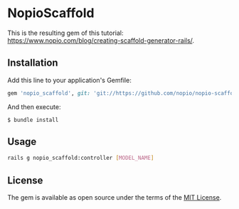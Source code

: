 # NopioScaffold

This is the resulting gem of this tutorial: https://www.nopio.com/blog/creating-scaffold-generator-rails/.

## Installation

Add this line to your application's Gemfile:

```ruby
gem 'nopio_scaffold', git: 'git://https://github.com/nopio/nopio-scaffold.git'
```

And then execute:

    $ bundle install

## Usage

```bash
rails g nopio_scaffold:controller [MODEL_NAME]
```

## License

The gem is available as open source under the terms of the [MIT License](http://opensource.org/licenses/MIT).
